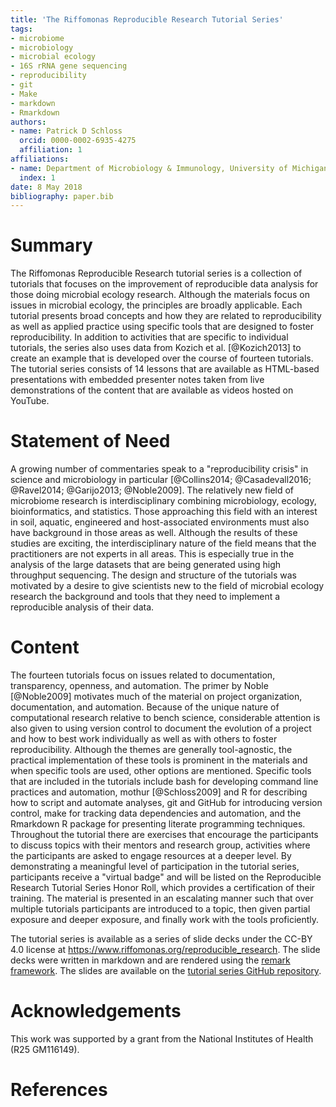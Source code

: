 ```yaml
---
title: 'The Riffomonas Reproducible Research Tutorial Series'
tags:
- microbiome
- microbiology
- microbial ecology
- 16S rRNA gene sequencing
- reproducibility
- git
- Make
- markdown
- Rmarkdown
authors:
- name: Patrick D Schloss
  orcid: 0000-0002-6935-4275
  affiliation: 1
affiliations:
- name: Department of Microbiology & Immunology, University of Michigan, Ann Arbor, MI USA
  index: 1
date: 8 May 2018
bibliography: paper.bib
---
```


# Summary
The Riffomonas Reproducible Research tutorial series is a collection of tutorials that focuses on the improvement of reproducible data analysis for those doing microbial ecology research. Although the materials focus on issues in microbial ecology, the principles are broadly applicable. Each tutorial presents broad concepts and how they are related to reproducibility as well as applied practice using specific tools that are designed to foster reproducibility. In addition to activities that are specific to individual tutorials, the series also uses data from Kozich et al. [@Kozich2013] to create an example that is developed over the course of fourteen tutorials. The tutorial series consists of 14 lessons that are available as HTML-based presentations with embedded presenter notes taken from live demonstrations of the content that are available as videos hosted on YouTube.


# Statement of Need
A growing number of commentaries speak to a "reproducibility crisis" in science and microbiology in particular [@Collins2014; @Casadevall2016; @Ravel2014; @Garijo2013; @Noble2009]. The relatively new field of microbiome research is interdisciplinary combining microbiology, ecology, bioinformatics, and statistics. Those approaching this field with an interest in soil, aquatic, engineered and host-associated environments must also have background in those areas as well. Although the results of these studies are exciting, the interdisciplinary nature of the field means that the practitioners are not experts in all areas. This is especially true in the analysis of the large datasets that are being generated using high throughput sequencing. The design and structure of the tutorials was motivated by a desire to give scientists new to the field of microbial ecology research the background and tools that they need to implement a reproducible analysis of their data.


# Content
The fourteen tutorials focus on issues related to documentation, transparency, openness, and automation. The primer by Noble [@Noble2009] motivates much of the material on project organization, documentation, and automation. Because of the unique nature of computational research relative to bench science, considerable attention is also given to using version control to document the evolution of a project and how to best work individually as well as with others to foster reproducibility. Although the themes are generally tool-agnostic, the practical implementation of these tools is prominent in the materials and when specific tools are used, other options are mentioned. Specific tools that are included in the tutorials include bash for developing command line practices and automation, mothur [@Schloss2009] and R for describing how to script and automate analyses, git and GitHub for introducing version control, make for tracking data dependencies and automation, and the Rmarkdown R package for presenting literate programming techniques. Throughout the tutorial there are exercises that encourage the participants to discuss topics with their mentors and research group, activities where the participants are asked to engage resources at a deeper level. By demonstrating a meaningful level of participation in the tutorial series, participants receive a "virtual badge" and will be listed on the Reproducible Research Tutorial Series Honor Roll, which provides a certification of their training. The material is presented in an escalating manner such that over multiple tutorials participants are introduced to a topic, then given partial exposure and deeper exposure, and finally work with the tools proficiently.

The tutorial series is available as a series of slide decks under the CC-BY 4.0 license at https://www.riffomonas.org/reproducible_research. The slide decks were written in markdown and are rendered using the [remark framework](https://remarkjs.com). The slides are available on the [tutorial series GitHub repository](https://github.com/riffomonas/reproducible_research).


# Acknowledgements
This work was supported by a grant from the National Institutes of Health (R25 GM116149).


# References
